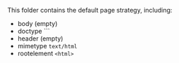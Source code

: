 This folder contains the default page strategy, including:
* body (empty)
* doctype `<!DOCTYPE html>``
* header (empty)
* mimetype `text/html`
* rootelement `<html>`
